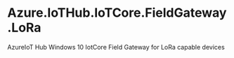 # Azure.IoTHub.IoTCore.FieldGateway.LoRa
AzureIoT Hub Windows 10 IotCore Field Gateway for LoRa capable devices

